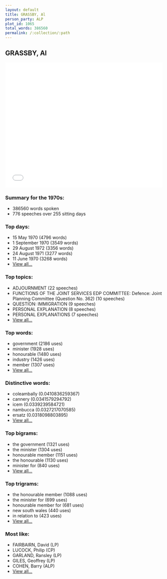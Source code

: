 ```yaml
---
layout: default
title: GRASSBY, Al
person_party: ALP
plot_id: 1065
total_words: 386560
permalink: /:collection/:path
---
```


## GRASSBY, Al

<iframe width="100%" height="400" frameborder="0" scrolling="no" src="//plot.ly/~wragge/1065.embed"></iframe>


### Summary for the 1970s:

* 386560 words spoken
* 776 speeches over 255 sitting days


### Top days:

* 15 May 1970 (4796 words)
* 1 September 1970 (3549 words)
* 29 August 1972 (3356 words)
* 24 August 1971 (3277 words)
* 11 June 1970 (3268 words)
* [View all...](days/)


### Top topics:

* ADJOURNMENT (22 speeches)
* FUNCTIONS OF THE JOINT SERVICES EDP COMMITTEE: Defence: Joint Planning Committee (Question No. 362) (10 speeches)
* QUESTION: IMMIGRATION (9 speeches)
* PERSONAL EXPLANATION (8 speeches)
* PERSONAL EXPLANATIONS (7 speeches)
* [View all...](topics/)


### Top words:

* government (2186 uses)
* minister (1928 uses)
* honourable (1480 uses)
* industry (1426 uses)
* member (1307 uses)
* [View all...](words/)


### Distinctive words:

* coleambally (0.0410836259367)
* cannery (0.0341579294792)
* icem (0.0339239584721)
* nambucca (0.0327217070585)
* ersatz (0.0318098803895)
* [View all...](sig_words/)


### Top bigrams:

* the government (1321 uses)
* the minister (1304 uses)
* honourable member (1151 uses)
* the honourable (1130 uses)
* minister for (840 uses)
* [View all...](bigrams/)


### Top trigrams:

* the honourable member (1088 uses)
* the minister for (699 uses)
* honourable member for (681 uses)
* new south wales (440 uses)
* in relation to (423 uses)
* [View all...](trigrams/)


### Most like:

* FAIRBAIRN, David (LP)
* LUCOCK, Philip (CP)
* GARLAND, Ransley (LP)
* GILES, Geoffrey (LP)
* COHEN, Barry (ALP)
* [View all...](similarities/)
